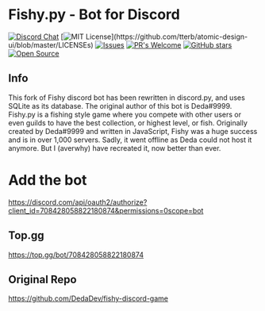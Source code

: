 # Fishy.py - Bot for Discord #
[![Discord Chat](https://img.shields.io/discord/308323056592486420.svg)](https://discord.gg/hsqevex)
[![MIT License](https://img.shields.io/apm/l/atomic-design-ui.svg?)](https://github.com/tterb/atomic-design-ui/blob/master/LICENSEs)
[![Issues](https://img.shields.io/github/issues-raw/tterb/PlayMusic.svg?maxAge=25000)](https://github.com/averwhy/fishypy-discord-game/issues) 
[![PR's Welcome](https://img.shields.io/badge/PRs-welcome-brightgreen.svg?style=flat)](http://makeapullrequest.com)
[![GitHub stars](https://img.shields.io/github/stars/badges/shields.svg?style=social&label=Stars&style=plastic)](https://github.com/averwhy/fishypy-discord-game/stargazers)
[![Open Source](https://badges.frapsoft.com/os/v1/open-source.svg?v=103)](https://opensource.org/)
## Info ##
This fork of Fishy discord bot has been rewritten in discord.py, and uses SQLite as its database.
The original author of this bot is Deda#9999.
Fishy.py is a fishing style game where you compete with other users or even guilds to have the best collection, or highest level, or fish. Originally created by Deda#9999 and written in JavaScript, Fishy was a huge success and is in over 1,000 servers. Sadly, it went offline as Deda could not host it anymore. But I (averwhy) have recreated it, now better than ever.

# Add the bot
https://discord.com/api/oauth2/authorize?client_id=708428058822180874&permissions=0scope=bot

## Top.gg 
https://top.gg/bot/708428058822180874


## Original Repo ##
https://github.com/DedaDev/fishy-discord-game
